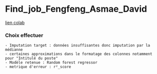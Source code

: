 # Find_job_Fengfeng_Asmae_David

[lien colab](https://colab.research.google.com/drive/1-rjmG619mRji9JbZW4cwM7GEeCMlJ005?usp=sharing)

### Choix effectuer
    - Imputation target : données insuffisantes donc imputation par la médianne
    - certaines approximations dans le formatage des colonnes notamment pour "Intitulé du poste"
    - Modèle retenue : Random forest regressor
    - metrique d'erreur : r²_score